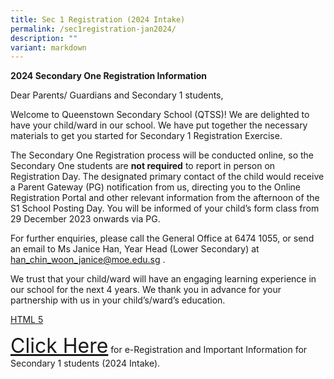 ```yaml
---
title: Sec 1 Registration (2024 Intake)
permalink: /sec1registration-jan2024/
description: ""
variant: markdown
---
```

**2024 Secondary One Registration Information**

Dear Parents/ Guardians and Secondary 1 students,

Welcome to Queenstown Secondary School (QTSS)! We are delighted to have your child/ward in our school. We have put together the necessary materials to get you started for Secondary 1 Registration Exercise.

The Secondary One Registration process will be conducted online, so the Secondary One students are&nbsp;**not required**&nbsp;to report in person on Registration Day. The designated primary contact of the child would receive a Parent Gateway (PG) notification from us, directing you to the Online Registration Portal and other relevant information from the afternoon of the S1 School Posting Day. You will be informed of your child’s form class from 29 December 2023 onwards via PG.

For further enquiries, please call the General Office at 6474 1055, or send an email to Ms Janice Han, Year Head (Lower Secondary) at han_chin_woon_janice@moe.edu.sg&nbsp;.

We trust that your child/ward will have an engaging learning experience in our school for the next 4 years. We thank you in advance for your partnership with us in your child’s/ward’s education.

   <a class="topic" href="/files/QTSS_Important_information_for_2024_Sec_1_students.pdf">HTML 5</a>

<font size="6px"><a style="text-decoration: none" href="(/files/QTSS_Important_information_for_2024_Sec_1_students.pdf)"><u>Click Here</u></a></font>
 for e-Registration and Important Information for Secondary 1 students (2024 Intake).